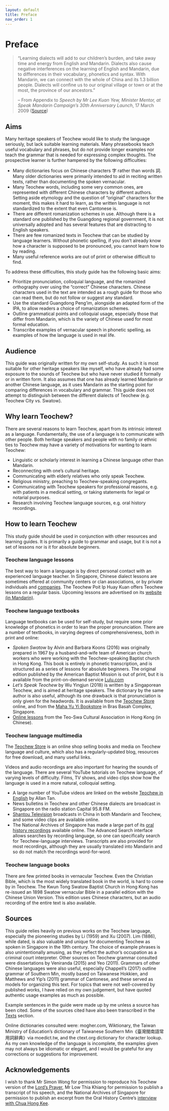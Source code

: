 ```yaml
---
layout: default
title: Preface
nav_order: 1
---
```


Preface
=======

> “Learning dialects will add to our children’s burden, and take away time and energy from English and Mandarin. Dialects also cause negative interferences on the learning of English and Mandarin, due to differences in their vocabulary, phonetics and syntax. With Mandarin, we can connect with the whole of China and its 1.3 billion people. Dialects will confine us to our original village or town or at the most, the province of our ancestors.”
>
> – From Appendix to *Speech by Mr Lee Kuan Yew, Minister Mentor, at Speak Mandarin Campaign’s 30th Anniversary Launch*, 17 March 2009 ([Source](http://www.nas.gov.sg/archivesonline/speeches/record-details/800148b7-115d-11e3-83d5-0050568939ad))

Aims
----

Many heritage speakers of Teochew would like to study the language seriously, but lack suitable learning materials. Many phrasebooks teach useful vocabulary and phrases, but do not provide longer examples nor teach the grammar that is needed for expressing complex thoughts. The prospective learner is further hampered by the following difficulties:

-   Many dictionaries focus on Chinese characters 字 rather than words 詞. Many older dictionaries were primarily intended to aid in reciting written texts, rather than documenting the spoken vernacular.
-   Many Teochew words, including some very common ones, are represented with different Chinese characters by different authors. Setting aside etymology and the question of “original” characters for the moment, this makes it hard to learn, as the written language is not standardized to the extent that even Cantonese is.
-   There are different romanization schemes in use. Although there is a standard one published by the Guangdong regional government, it is not universally adopted and has several features that are distracting to English speakers.
-   There are few romanized texts in Teochew that can be studied by language learners. Without phonetic spelling, if you don’t already know how a character is supposed to be pronounced, you cannot learn how to by reading.
-   Many useful reference works are out of print or otherwise difficult to find.

To address these difficulties, this study guide has the following basic aims:

-   Prioritize pronunciation, colloquial language, and the romanized orthography over using the “correct” Chinese characters. Chinese characters used in the text are intended as a rough guide for those who can read them, but do not follow or suggest any standard.
-   Use the standard Guangdong Peng’im, alongside an adapted form of the IPA, to allow readers a choice of romanization schemes.
-   Outline grammatical points and colloquial usage, especially those that differ from Mandarin, which is the variety of Chinese used for most formal education.
-   Transcribe examples of vernacular speech in phonetic spelling, as examples of how the language is used in real life.

Audience
--------

This guide was originally written for my own self-study. As such it is most suitable for other heritage speakers like myself, who have already had some exposure to the sounds of Teochew but who have never studied it formally or in written form. It also assumes that one has already learned Mandarin or another Chinese language, as it uses Mandarin as the starting point for comparing differences in vocabulary and grammar. This guide does not attempt to distinguish between the different dialects of Teochew (e.g. Teochew City vs. Swatow).

Why learn Teochew?
------------------

There are several reasons to learn Teochew, apart from its intrinsic interest as a language. Fundamentally, the use of a language is to communicate with other people. Both heritage speakers and people with no family or ethnic ties to Teochew may have a variety of motivations for wanting to learn Teochew:

-   Linguistic or scholarly interest in learning a Chinese language other than Mandarin.
-   Reconnecting with one’s cultural heritage.
-   Communicating with elderly relatives who only speak Teochew.
-   Religious ministry, preaching to Teochew-speaking congregants.
-   Communicating with Teochew speakers for professional reasons, e.g. with patients in a medical setting, or taking statements for legal or notarial purposes.
-   Research involving Teochew language sources, e.g. oral history recordings.

How to learn Teochew
--------------------

This study guide should be used in conjunction with other resources and learning guides. It is primarily a guide to grammar and usage, but it is not a set of lessons nor is it for absolute beginners.

### Teochew language lessons

The best way to learn a language is by direct personal contact with an experienced language teacher. In Singapore, Chinese dialect lessons are sometimes offered at community centers or clan associations, or by private individuals and [companies](https://learndialect.sg). The Teochew Poit Ip Huay Kuan offers Teochew lessons on a regular basis. Upcoming lessons are advertised on its [website (in Mandarin)](http://teochew.sg/).

### Teochew language textbooks

Language textbooks can be used for self-study, but require some prior knowledge of phonetics in order to lean the proper pronunciation. There are a number of textbooks, in varying degrees of comprehensiveness, both in print and online:

-   *Spoken Swatow* by Alvin and Barbara Koons (2016) was originally prepared in 1967 by a husband-and-wife team of American church workers who were working with the Teochew-speaking Baptist church in Hong Kong. This book is entirely in phonetic transcription, and is structured as a series of lessons for absolute beginners. The original edition published by the American Baptist Mission is out of print, but it is available from the print-on-demand service [Lulu.com](https://www.lulu.com/shop/search.ep?keyWords=Spoken+Swatow&type)
-   *Let’s Speak Teochew* by Wu Yingjun (2018) is written by a Singaporean Teochew, and is aimed at heritage speakers. The dictionary by the same author is also useful, although its one drawback is that pronunciation is only given for the headwords. It is available from the [Teochew Store](https://www.theteochewstore.org/products/lets-speak-teochew) online, and from the [Maha Yu Yi Bookstore](https://www.yuyi.com.sg) in Bras Basah Complex, Singapore.
-   [Online lessons](http://www.tc-culture.hk/lang/index.html) from the Teo-Swa Cultural Association in Hong Kong (in Chinese).

### Teochew language multimedia

The [Teochew Store](https://www.theteochewstore.org/) is an online shop selling books and media on Teochew language and culture, which also has a regularly-updated blog, resources for free download, and many useful links.

Videos and audio recordings are also important for hearing the sounds of the language. There are several YouTube tutorials on Teochew language, of varying levels of difficulty. Films, TV shows, and video clips show how the language is used in a more natural, colloquial setting.

-   A large number of YouTube videos are linked on the website [Teochew in English](http://teochewinenglish.weebly.com/) by Allan Tan.
-   News bulletins in Teochew and other Chinese dialects are broadcast in Singapore on the radio station Capital 95.8 FM.
-   [Shantou Television](http://www.strtv.cn/) broadcasts in China in both Mandarin and Teochew, and some video clips are available online.
-   The National Archives of Singapore has made a large part of its [oral history recordings](http://www.nas.gov.sg/archivesonline/oral_history_interviews/) available online. The Advanced Search interface allows searches by recording language, so one can specifically search for Teochew-language interviews. Transcripts are also provided for most recordings, although they are usually translated into Mandarin and so do not match the recordings word-for-word.

### Teochew language books

There are few printed books in vernacular Teochew. Even the Christian Bible, which is the most widely translated book in the world, is hard to come by in Teochew. The Kwun Tong Swatow Baptist Church in Hong Kong has re-issued an 1898 Swatow vernacular Bible in a parallel edition with the Chinese Union Version. This edition uses Chinese characters, but an audio recording of the entire text is also available.

Sources
-------

This guide relies heavily on previous works on the Teochew language, especially the pioneering studies by Li (1959) and Xu (2007). Lim (1886), while dated, is also valuable and unique for documenting Teochew as spoken in Singapore in the 19th century. The choice of example phrases is also unintentionally amusing, as they reflect the author’s occupation as a criminal court interpreter. Other sources on Teochew grammar consulted were dissertations by Veniranda (2015) and Yeo (2011). Grammars of other Chinese languages were also useful, especially Chappell’s (2017) outline grammar of Southern Min, mostly based on Taiwanese Hokkien, and Matthews and Yip’s (2011) grammar of Cantonese, and these served as models for organizing this text. For topics that were not well-covered by published works, I have relied on my own judgement, but have quoted authentic usage examples as much as possible.

Example sentences in the guide were made up by me unless a source has been cited. Some of the sources cited have also been transcribed in the [Texts](texts.md) section.

Online dictionaries consulted were: mogher.com, Wiktionary, the Taiwan Ministry of Education’s dictionary of Taiwanese Southern Min《臺灣閩南語常用詞辭典》via moedict.tw, and the ctext.org dictionary for character lookup. As my own knowledge of the language is incomplete, the examples given may not always be idiomatic or elegant, and I would be grateful for any corrections or suggestions for improvement.

Acknowledgements
----------------

I wish to thank Mr Simon Wong for permission to reproduce his Teochew version of the [Lord’s Prayer](texts/lords_prayer.md), Mr Low Thia Khiang for permission to publish a transcript of his speech, and the National Archives of Singapore for permission to publish an excerpt from the Oral History Centre’s [interview with Chua Hong Kee](texts/chua_hong_kee.md).
